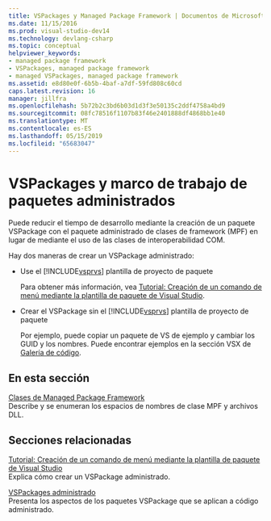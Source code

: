 ```yaml
---
title: VSPackages y Managed Package Framework | Documentos de Microsoft
ms.date: 11/15/2016
ms.prod: visual-studio-dev14
ms.technology: devlang-csharp
ms.topic: conceptual
helpviewer_keywords:
- managed package framework
- VSPackages, managed package framework
- managed VSPackages, managed package framework
ms.assetid: e8d80e0f-6b5b-4baf-a7df-59fd808c60cd
caps.latest.revision: 16
manager: jillfra
ms.openlocfilehash: 5b72b2c3bd6b03d1d3f3e50135c2ddf4758a4bd9
ms.sourcegitcommit: 08fc78516f1107b83f46e2401888df4868bb1e40
ms.translationtype: MT
ms.contentlocale: es-ES
ms.lasthandoff: 05/15/2019
ms.locfileid: "65683047"
---
```

# <a name="vspackages-and-the-managed-package-framework"></a>VSPackages y marco de trabajo de paquetes administrados
Puede reducir el tiempo de desarrollo mediante la creación de un paquete VSPackage con el paquete administrado de clases de framework (MPF) en lugar de mediante el uso de las clases de interoperabilidad COM.  
  
 Hay dos maneras de crear un VSPackage administrado:  
  
- Use el [!INCLUDE[vsprvs](../includes/vsprvs-md.md)] plantilla de proyecto de paquete  
  
     Para obtener más información, vea [Tutorial: Creación de un comando de menú mediante la plantilla de paquete de Visual Studio](https://msdn.microsoft.com/library/1985fa7d-aad4-4866-b356-a125b6a246de).  
  
- Crear el VSPackage sin el [!INCLUDE[vsprvs](../includes/vsprvs-md.md)] plantilla de proyecto de paquete  
  
     Por ejemplo, puede copiar un paquete de VS de ejemplo y cambiar los GUID y los nombres. Puede encontrar ejemplos en la sección VSX de [Galería de código](http://code.msdn.microsoft.com/vsx/).  
  
## <a name="in-this-section"></a>En esta sección  
 [Clases de Managed Package Framework](../misc/managed-package-framework-classes.md)  
 Describe y se enumeran los espacios de nombres de clase MPF y archivos DLL.  
  
## <a name="related-sections"></a>Secciones relacionadas  
 [Tutorial: Creación de un comando de menú mediante la plantilla de paquete de Visual Studio](https://msdn.microsoft.com/library/1985fa7d-aad4-4866-b356-a125b6a246de)  
 Explica cómo crear un VSPackage administrado.  
  
 [VSPackages administrado](../misc/managed-vspackages.md)  
 Presenta los aspectos de los paquetes VSPackage que se aplican a código administrado.